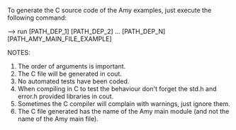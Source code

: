 To generate the C source code of the Amy examples, just execute the following command:

--> run [PATH_DEP_1] [PATH_DEP_2] ... [PATH_DEP_N] [PATH_AMY_MAIN_FILE_EXAMPLE]

NOTES: 

1. The order of arguments is important.
2. The C file will be generated in cout.
3. No automated tests have been coded.
4. When compiling in C to test the behaviour don't forget the std.h and error.h provided libraries in cout.
5. Sometimes the C compiler will complain with warnings, just ignore them.
6. The C file generated has the name of the Amy main module (and not the name of the Amy main file).